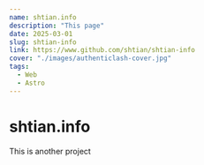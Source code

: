 ```yaml
---
name: shtian.info
description: "This page"
date: 2025-03-01
slug: shtian-info
link: https://www.github.com/shtian/shtian-info
cover: "./images/authenticlash-cover.jpg"
tags:
  - Web
  - Astro
---
```


# shtian.info

This is another project
